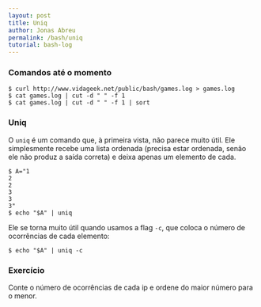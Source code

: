 ```yaml
---
layout: post
title: Uniq
author: Jonas Abreu
permalink: /bash/uniq
tutorial: bash-log
---
```


### Comandos até o momento
    $ curl http://www.vidageek.net/public/bash/games.log > games.log
    $ cat games.log | cut -d " " -f 1
    $ cat games.log | cut -d " " -f 1 | sort


### Uniq

O `uniq` é um comando que, à primeira vista, não parece muito útil. Ele simplesmente recebe uma lista ordenada (precisa 
estar ordenada, senão ele não produz a saída correta) e deixa apenas um elemento de cada.

    $ A="1
    2
    2
    3
    3
    3"
    $ echo "$A" | uniq

Ele se torna muito útil quando usamos a flag `-c`, que coloca o número de ocorrências de cada elemento:

    $ echo "$A" | uniq -c

### Exercício

Conte o número de ocorrências de cada ip e ordene do maior número para o menor.
